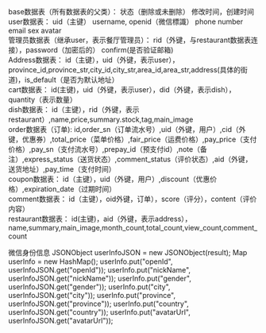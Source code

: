 base数据表（所有数据表的父类）：
状态（删除或未删除） 修改时间，创建时间
\
user数据表：
uid（主键） username, openid（微信標識）  phone number email sex avatar
\
管理员数据表（继承user，表示餐厅管理员）：
rid（外键，与restaurant数据表连接），password（加密后的） confirm(是否验证邮箱)
\
Address数据表：
id（主键），uid（外键，表示user），province_id,province_str,city_id,city_str,area_id,area_str,address(具体的街道)，is_default（是否为默认地址）
\
cart数据表：
id(主键)，uid（外键，表示user），did（外键，表示dish），quantity（表示数量）
\
dish数据表：
id（主键），rid（外键，表示restaurant）,name,price,summary.stock,tag,main_image
\
order数据表（订单):
id,order_sn（订单流水号）,uid（外键，用户）,cid（外键，优惠券）,total_price（菜单价格）,fair_price（运费价格）,pay_price（支付价格）,pay_sn（支付流水号）,prepay_id（预支付id）,note（备注）,express_status（送货状态）,comment_status（评价状态）,aid（外键，送货地址）,pay_time（支付时间）
\
coupon数据表：
id（主键），uid（外键，用户）,discount（优惠价格）,expiration_date（过期时间）
\
comment数据表：
id（主键），oid外键，订单），score（评分），content（评价内容）
\
restaurant数据表：
id(主键)，aid（外键，表示address），name,summary,main_image,month_count,total_count,view_count,comment_count


微信身份信息
JSONObject userInfoJSON = new JSONObject(result);
				Map userInfo = new HashMap();
				userInfo.put("openId", userInfoJSON.get("openId"));
				userInfo.put("nickName", userInfoJSON.get("nickName"));
				userInfo.put("gender", userInfoJSON.get("gender"));
				userInfo.put("city", userInfoJSON.get("city"));
				userInfo.put("province", userInfoJSON.get("province"));
				userInfo.put("country", userInfoJSON.get("country"));
				userInfo.put("avatarUrl", userInfoJSON.get("avatarUrl"));
